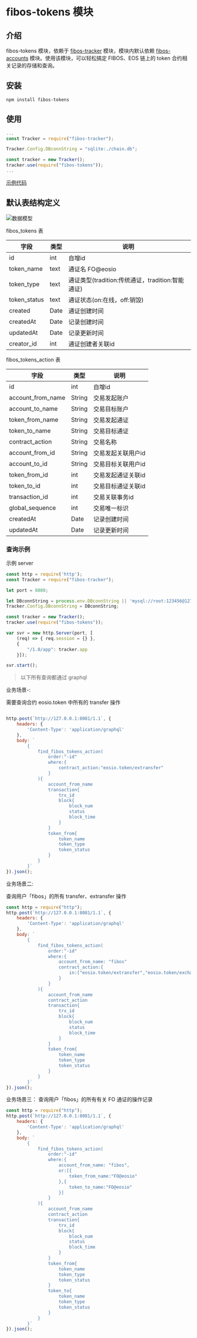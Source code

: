 # fibos-tokens 模块

## 介绍

fibos-tokens 模块，依赖于 [fibos-tracker](https://github.com/FIBOSIO/fibos-tracker) 模块，模块内默认依赖 [fibos-accounts](https://github.com/FIBOSIO/fibos-accounts) 模块。使用该模块，可以轻松搞定 FIBOS、EOS 链上的 token 合约相关记录的存储和查询。

## 安装

```shell
npm install fibos-tokens
```

## 使用

```javascript
...
const Tracker = require("fibos-tracker");

Tracker.Config.DBconnString = "sqlite:./chain.db";

const tracker = new Tracker();
tracker.use(require("fibos-tokens"));
...
```

[示例代码](./examples/)

## 默认表结构定义

![数据模型](./diagram.svg)

fibos_tokens 表

| 字段 | 类型 | 说明 |
| --- | --- | --- |
| id | int | 自增id |
| token_name | text | 通证名 FO@eosio|
| token_type | text | 通证类型(tradition:传统通证，tradition:智能通证) |
| token_status | text | 通证状态(on:在线，off:销毁) |
| created| Date | 通证创建时间 |
| createdAt | Date | 记录创建时间 |
| updatedAt | Date | 记录更新时间 |
| creator_id | int | 通证创建者关联id |

fibos_tokens_action 表

| 字段 | 类型 | 说明 |
| --- | --- | --- |
| id | int | 自增id |
| account_from_name | String | 交易发起账户 |
| account_to_name | String | 交易目标账户 |
| token_from_name | String | 交易发起通证 |
| token_to_name | String | 交易目标通证 |
| contract_action | String | 交易名称 |
| account_from_id | String | 交易发起关联用户id|
| account_to_id | String | 交易目标关联用户id |
| token_from_id | int | 交易发起通证关联id |
| token_to_id | int | 交易目标通证关联id|
| transaction_id | int | 交易关联事务id|
| global_sequence | int | 交易唯一标识 |
| createdAt | Date | 记录创建时间 |
| updatedAt | Date | 记录更新时间 |

### 查询示例

示例 server

```javascript
const http = require('http');
const Tracker = require("fibos-tracker");

let port = 8080;

let DBconnString = process.env.DBconnString || 'mysql://root:123456@127.0.0.1/fibos_chain';
Tracker.Config.DBconnString = DBconnString;

const tracker = new Tracker();
tracker.use(require("fibos-tokens"));

var svr = new http.Server(port, [
    (req) => { req.session = {} },
    {
        "/1.0/app": tracker.app
    }]);

svr.start();
```

> 以下所有查询都通过 graphql

业务场景-:

需要查询合约 eosio.token 中所有的 transfer 操作

```javascript

http.post(`http://127.0.0.1:8081/1.1`, {
	headers: {
		'Content-Type': 'application/graphql'
	},
	body: `
		{
			find_fibos_tokens_action(
				order:"-id"
				where:{
					contract_action:"eosio.token/extransfer"
				}
			){
				account_from_name
				transaction{
					trx_id
					block{
						block_num
						status
						block_time
					}
				}
				token_from{
					token_name
					token_type
					token_status
				}
			}
		}`
}).json();
```

业务场景二:

查询用户「fibos」的所有 transfer、extransfer 操作

``` javascript
const http = require("http");
http.post(`http://127.0.0.1:8081/1.1`, {
	headers: {
		'Content-Type': 'application/graphql'
	},
	body: `
		{
			find_fibos_tokens_action(
				order:"-id"
				where:{
					account_from_name: "fibos"
					contract_action:{
						in:["eosio.token/extransfer","eosio.token/exchange"]
					}
				}
			){
				account_from_name
				contract_action
				transaction{
					trx_id
					block{
						block_num
						status
						block_time
					}
				}
				token_from{
					token_name
					token_type
					token_status
				}
			}
		}`
}).json();
```

业务场景三：
查询用户「fibos」的所有有关 FO 通证的操作记录

```javascript
const http = require("http");
http.post(`http://127.0.0.1:8081/1.1`, {
	headers: {
		'Content-Type': 'application/graphql'
	},
	body: `
		{
			find_fibos_tokens_action(
				order:"-id"
				where:{
					account_from_name: "fibos",
					or:[{
						token_from_name:"FO@eosio"
					},{
						token_to_name:"FO@eosio"
					}]
				}
			){
				account_from_name
				contract_action
				transaction{
					trx_id
					block{
						block_num
						status
						block_time
					}
				}
				token_from{
					token_name
					token_type
					token_status
				}
				token_to{
					token_name
					token_type
					token_status
				}
			}
		}`
}).json();
```